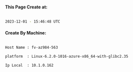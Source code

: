 
   
#### This Page Create at:

```bash

2023-12-01 - 15:46:48 UTC

```

#### Create By Machine:

```bash

Host Name : fv-az984-563

platform  : Linux-6.2.0-1016-azure-x86_64-with-glibc2.35

Ip Local  : 10.1.0.162

```

